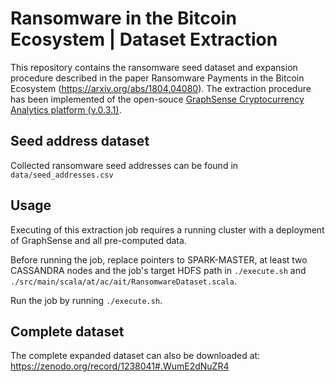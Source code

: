 # Ransomware in the Bitcoin Ecosystem | Dataset Extraction

This repository contains the ransomware seed dataset and expansion procedure
described in the paper Ransomware Payments in the Bitcoin Ecosystem (https://arxiv.org/abs/1804.04080). The
extraction procedure has been implemented of the open-souce [GraphSense
Cryptocurrency Analytics platform (v.0.3.1)](http://graphsense.info/).

## Seed address dataset

Collected ransomware seed addresses can be found in `data/seed_addresses.csv`

## Usage

Executing of this extraction job requires a running cluster with a deployment
of GraphSense and all pre-computed data.

Before running the job, replace pointers to SPARK-MASTER, at least two CASSANDRA
nodes and the job's target HDFS path in `./execute.sh` and `./src/main/scala/at/ac/ait/RansomwareDataset.scala`.

Run the job by running `./execute.sh`.

## Complete dataset 
The complete expanded dataset can also be downloaded at: https://zenodo.org/record/1238041#.WumE2dNuZR4 
